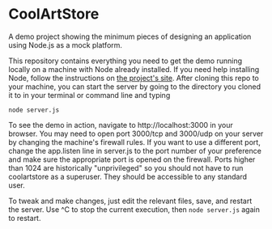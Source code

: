 # CoolArtStore

A demo project showing the minimum pieces of designing an application using Node.js as a mock platform.



This repository contains everything you need to get the demo running locally on a machine with Node already installed. If you need help installing Node, follow the instructions on [the project's site](http://nodejs.org/). After cloning this repo to your machine, you can start the server by going to the directory you cloned it to in your terminal or command line and typing

```node server.js```

To see the demo in action, navigate to http://localhost:3000 in your browser. You may need to open port 3000/tcp and 3000/udp on your server by changing the machine's firewall rules. If you want to use a different port, change the app.listen line in server.js to the port number of your preference and make sure the appropriate port is opened on the firewall. Ports higher than 1024 are historically "unprivileged" so you should not have to run coolartstore as a superuser. They should be accessible to any standard user.  

To tweak and make changes, just edit the relevant files, save, and restart the server. Use ^C to stop the current execution, then `node server.js` again to restart.
